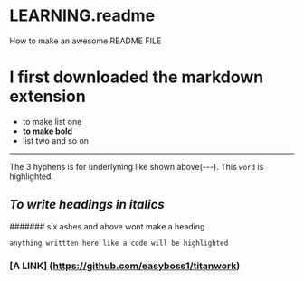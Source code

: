 # LEARNING.readme
How  to make an awesome README FILE
# **I first downloaded the markdown extension**
* to make list one
* **to make bold**
* list two and so on
---  
  The 3 hyphens is for underlyning like shown above(---).
  This `word` is highlighted.
## _To write headings in italics_

####### six ashes and above wont make a heading
```
anything writtten here like a code will be highlighted
```
### [A LINK] (https://github.com/easyboss1/titanwork)
